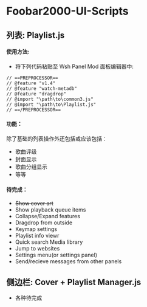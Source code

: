 # Foobar2000-UI-Scripts

## 列表: Playlist.js

#### 使用方法:
* 将下列代码粘贴至 Wsh Panel Mod 面板编辑器中:
```
// ==PREPROCESSOR==
// @feature "v1.4"
// @feature "watch-metadb"
// @feature "dragdrop"
// @import "\path\to\common3.js"
// @import "\path\to\Playlist.js"
// ==/PREPROCESSOR==
```
#### 功能：
除了基础的列表操作外还包括或应该包括：
* 歌曲评级
* 封面显示
* 歌曲分组显示
* 等等

#### 待完成：
* ~~Show cover art~~
* Show playback queue items
* Collapse/Expand features
* Dragdrop from outside
* Keymap settings
* Playlist info viewr
* Quick search Media library
* Jump to websites
* Settings menu(or settings panel)
* Send/recieve messages from other panels

## 侧边栏: Cover + Playlist Manager.js
* 各种待完成

